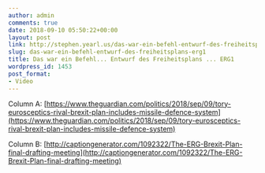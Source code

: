 ```yaml
---
author: admin
comments: true
date: 2018-09-10 05:50:22+00:00
layout: post
link: http://stephen.yearl.us/das-war-ein-befehl-entwurf-des-freiheitsplans-erg1/
slug: das-war-ein-befehl-entwurf-des-freiheitsplans-erg1
title: Das war ein Befehl... Entwurf des Freiheitsplans ... ERG1
wordpress_id: 1453
post_format:
- Video
---
```


Column A: [https://www.theguardian.com/politics/2018/sep/09/tory-eurosceptics-rival-brexit-plan-includes-missile-defence-system](https://www.theguardian.com/politics/2018/sep/09/tory-eurosceptics-rival-brexit-plan-includes-missile-defence-system)

Column B: [http://captiongenerator.com/1092322/The-ERG-Brexit-Plan-final-drafting-meeting](http://captiongenerator.com/1092322/The-ERG-Brexit-Plan-final-drafting-meeting)

